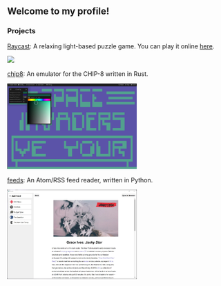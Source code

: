 ## Welcome to my profile!

### Projects
 
[Raycast](https://github.com/transgwender/Raycast): A relaxing light-based puzzle game. You can play it online [here](https://teamlightbox.itch.io/raycast).

<img src="https://img.itch.zone/aW1hZ2UvMzI1Njc1NC8xOTQ4NjY0My5wbmc=/original/wKqzud.png" width="300">

[chip8](https://github.com/elmjune/chip8): An emulator for the CHIP-8 written in Rust.

<img src="https://github.com/elmjune/chip8/blob/main/res/clip3.jpg?raw=true" width="300">

[feeds](https://github.com/elmjune/feeds): An Atom/RSS feed reader, written in Python.

<img src="https://github.com/elmjune/feeds/blob/main/res/clip2.jpg?raw=true" width="300">
